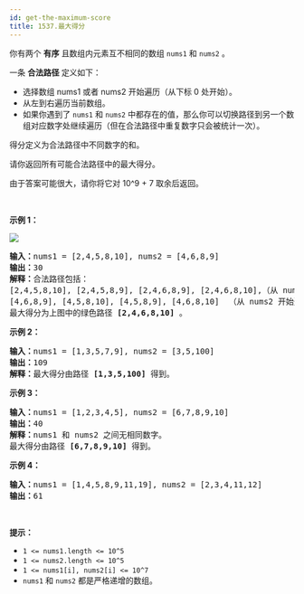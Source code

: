 ```yaml
---
id: get-the-maximum-score
title: 1537.最大得分
---
```

你有两个 **有序** 且数组内元素互不相同的数组 <code>nums1</code> 和 <code>nums2</code> 。

一条 **合法路径** 定义如下：


- 选择数组 nums1 或者 nums2 开始遍历（从下标 0 处开始）。
- 从左到右遍历当前数组。
- 如果你遇到了 <code>nums1</code> 和 <code>nums2</code> 中都存在的值，那么你可以切换路径到另一个数组对应数字处继续遍历（但在合法路径中重复数字只会被统计一次）。

得分定义为合法路径中不同数字的和。

请你返回所有可能合法路径中的最大得分。

由于答案可能很大，请你将它对 10^9 + 7 取余后返回。

 

**示例 1：**

**![](https://assets.leetcode-cn.com/aliyun-lc-upload/uploads/2020/08/02/sample_1_1893.png)**


<pre><strong>输入：</strong>nums1 = [2,4,5,8,10], nums2 = [4,6,8,9]<br/><strong>输出：</strong>30<br/><strong>解释：</strong>合法路径包括：<br/>[2,4,5,8,10], [2,4,5,8,9], [2,4,6,8,9], [2,4,6,8,10],（从 nums1 开始遍历）<br/>[4,6,8,9], [4,5,8,10], [4,5,8,9], [4,6,8,10]  （从 nums2 开始遍历）<br/>最大得分为上图中的绿色路径 <strong>[2,4,6,8,10]</strong> 。<br/></pre>

**示例 2：**


<pre><strong>输入：</strong>nums1 = [1,3,5,7,9], nums2 = [3,5,100]<br/><strong>输出：</strong>109<br/><strong>解释：</strong>最大得分由路径 <strong>[1,3,5,100]</strong> 得到。<br/></pre>

**示例 3：**


<pre><strong>输入：</strong>nums1 = [1,2,3,4,5], nums2 = [6,7,8,9,10]<br/><strong>输出：</strong>40<br/><strong>解释：</strong>nums1 和 nums2 之间无相同数字。<br/>最大得分由路径 <strong>[6,7,8,9,10]</strong> 得到。<br/></pre>

**示例 4：**


<pre><strong>输入：</strong>nums1 = [1,4,5,8,9,11,19], nums2 = [2,3,4,11,12]<br/><strong>输出：</strong>61<br/></pre>

 

**提示：**


- <code>1 &lt;= nums1.length &lt;= 10^5</code>
- <code>1 &lt;= nums2.length &lt;= 10^5</code>
- <code>1 &lt;= nums1[i], nums2[i] &lt;= 10^7</code>
- <code>nums1</code> 和 <code>nums2</code> 都是严格递增的数组。
